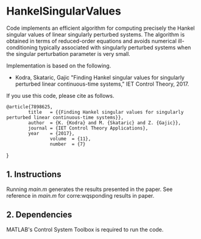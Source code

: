 # HankelSingularValues    
Code implements an efficient algorithm for computing precisely the Hankel singular values of linear singularly perturbed systems. The algorithm is obtained in terms of reduced-order equations and avoids numerical ill-conditioning typically associated with singularly perturbed systems when the singular perturbation parameter is very small.

Implementation is based on the following.
* Kodra, Skataric, Gajic "Finding Hankel singular values for singularly perturbed linear continuous-time systems," IET Control Theory, 2017.

If you use this code, please cite as follows.

	@article{7898625,
      		title   = {{Finding Hankel singular values for singularly perturbed linear continuous-time systems}},
      		author  = {K. {Kodra} and M. {Skataric} and Z. {Gajic}},
      		journal = {IET Control Theory Applications},
      		year    = {2017},
	                volume  = {11},
        	        number  = {7}
}

## 1. Instructions

Running _main.m_ generates the results presented in the paper. See reference in _main.m_ for corre:wqsponding results in paper.

## 2. Dependencies

MATLAB's Control System Toolbox is required to run the code.

